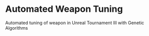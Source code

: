 Automated Weapon Tuning 
================

Automated tuning of weapon in Unreal Tournament III with Genetic Algorithms
